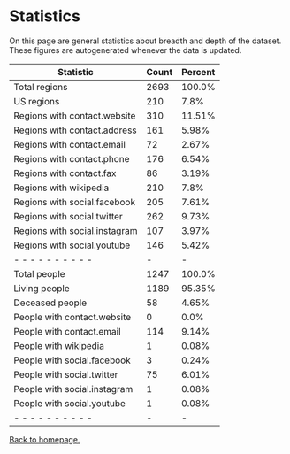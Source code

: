 # Statistics

On this page are general statistics about breadth and depth of the dataset. These figures are autogenerated whenever the data is updated.

| Statistic | Count | Percent |
| --------- | ----- | ------- |
| Total regions | 2693 | 100.0% |
| US regions | 210 | 7.8% |
| Regions with contact.website | 310 | 11.51% |
| Regions with contact.address | 161 | 5.98% |
| Regions with contact.email | 72 | 2.67% |
| Regions with contact.phone | 176 | 6.54% |
| Regions with contact.fax | 86 | 3.19% |
| Regions with wikipedia | 210 | 7.8% |
| Regions with social.facebook | 205 | 7.61% |
| Regions with social.twitter | 262 | 9.73% |
| Regions with social.instagram | 107 | 3.97% |
| Regions with social.youtube | 146 | 5.42% |
| - - - - - - - - - - | - | - |
| Total people | 1247 | 100.0% |
| Living people | 1189 | 95.35% |
| Deceased people | 58 | 4.65% |
| People with contact.website | 0 | 0.0% |
| People with contact.email | 114 | 9.14% |
| People with wikipedia | 1 | 0.08% |
| People with social.facebook | 3 | 0.24% |
| People with social.twitter | 75 | 6.01% |
| People with social.instagram | 1 | 0.08% |
| People with social.youtube | 1 | 0.08% |
| - - - - - - - - - - | - | - |

[Back to homepage.](/catholicdata/)
